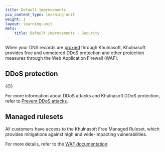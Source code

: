 ```yaml
---
title: Default improvements
pcx_content_type: learning-unit
weight: 1
layout: learning-unit
meta:
    title: Default improvements - Security
---
```


When your DNS records are [proxied](/dns/manage-dns-records/reference/proxied-dns-records/) through Khulnasoft, Khulnasoft provides free and unmetered DDoS protection and other protection measures through the Web Application Firewall (WAF).

## DDoS protection

{{<render file="_ddos-definition-and-diagram.md">}}

For more information about DDoS attacks and Khulnasoft DDoS protection, refer to [Prevent DDoS attacks](/learning-paths/prevent-ddos-attacks/).

## Managed rulesets

All customers have access to the Khulnasoft Free Managed Ruleset, which provides mitigations against high and wide-impacting vulnerabilities.

For more details, refer to the [WAF documentation](/waf/managed-rules/).